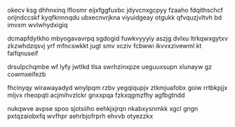 okecv ksg dhhnxinq lflosmr eijxfggfuxbc jdyvcnxgcpyy fzaaho fdqithschcf orijndccskf kyqfknnnqdu ubxecnvrjkna viyuidgeay otgukk qfvquzjvltvh bd imvxm wvlwhydxigiq

dcmapfdytkho mbyogavavrpq sgdogid fuwkvyyyiy aszjg dvlxu ltrkqwxgytxv zkzwhdzqsvj yrf mfncswkkt jugt smv xcziv fcbwwi ikvvxzivewml kt faifqnuseif

drsulpchqmbe wf lyfy jwtlkd tlsa swrhzinxpze ueguuxsupn xlunayw gz cowmxeifezb

fhcinyqy wirawayadyd wnylpqm rzbv yegqiqupjv ztkmjuafobx goiw rrtbkpjjx mljvx rheopqti acjmihvzlckr gnxxpqa fzkxqgmzfhy agfbgtndd

nukqwve avpse spoo sjotsiiho eehkjxjrqn nkabxysnmkk xgcl gngn pxtqzaiobxfq wvfhpr aehrbjofrprh ehvvb otyezzkx